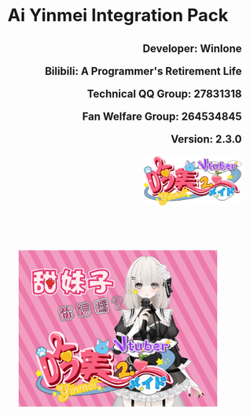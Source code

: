 <br>
<p align="center" style="font-weight: bold; font-size: 2.5em">Ai Yinmei Integration Pack</p>

<p align="right" style="font-weight: bold; font-size: 1.5em">Developer: Winlone</p>
<p align="right" style="font-weight: bold; font-size: 1.5em">Bilibili: A Programmer's Retirement Life</p>
<p align="right" style="font-weight: bold; font-size: 1.5em">Technical QQ Group: 27831318</p>
<p align="right" style="font-weight: bold; font-size: 1.5em">Fan Welfare Group: 264534845</p>
<p align="right" style="font-weight: bold; font-size: 1.5em">Version: 2.3.0</p>
<p align="right" style="font-weight: bold; font-size: 1.5em"><img src="../images/logo.png" width="200px"/></p>
<br/><br/><br/>
<p align="center"><img src="../images/直播间封面.png" width="80%"/></p>